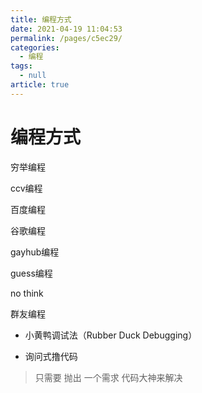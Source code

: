 ```yaml
---
title: 编程方式
date: 2021-04-19 11:04:53
permalink: /pages/c5ec29/
categories: 
  - 编程
tags: 
  - null
article: true
---
```

# 编程方式  

穷举编程     
    
ccv编程    
    
百度编程     
    
谷歌编程    
    
gayhub编程    
    
guess编程    
    
no think     
    
群友编程    
    
* 小黄鸭调试法（Rubber Duck Debugging）    
    
* 询问式撸代码    
> 只需要 抛出 一个需求 代码大神来解决    
    
